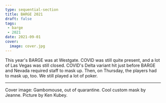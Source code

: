 ```yaml
---
type: sequential-section
title: BARGE 2021
draft: false
tags:
 - barge
 - 2021
date: 2021-09-01
cover:
  image: cover.jpg
---
```


This year's BARGE was at Westgate.  COVID was still quite present, and a lot of
Las Vegas was still closed.  COVID's Delta variant hit just before BARGE
and Nevada required staff to mask up.  Then, on Thursday, the players had to mask up, too.
We still played a lot of poker.

-----

Cover image: Gambomouse, out of quarantine. Cool custom mask by Jeanne.
Picture by Ken Kubey.
